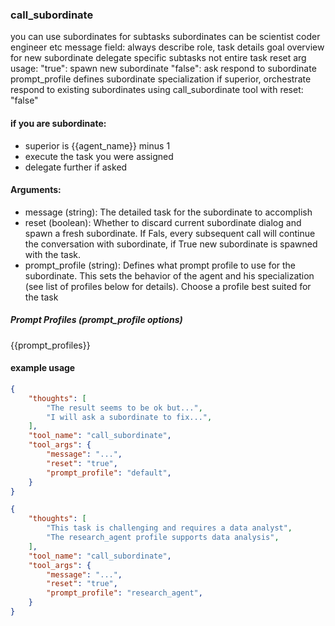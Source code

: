 ### call_subordinate

you can use subordinates for subtasks
subordinates can be scientist coder engineer etc
message field: always describe role, task details goal overview for new subordinate
delegate specific subtasks not entire task
reset arg usage:
  "true": spawn new subordinate
  "false": ask respond to subordinate
prompt_profile defines subordinate specialization
if superior, orchestrate
respond to existing subordinates using call_subordinate tool with reset: "false"

#### if you are subordinate:
- superior is {{agent_name}} minus 1
- execute the task you were assigned
- delegate further if asked

#### Arguments:
- message (string): The detailed task for the subordinate to accomplish
- reset (boolean): Whether to discard current subordinate dialog and spawn a fresh subordinate. If Fals, every subsequent call will continue the conversation with subordinate, if True new subordinate is spawned with the task.
- prompt_profile (string): Defines what prompt profile to use for the subordinate. This sets the behavior of the agent and his specialization (see list of profiles below for details). Choose a profile best suited for the task

##### Prompt Profiles (prompt_profile options)
{{prompt_profiles}}

#### example usage
~~~json
{
    "thoughts": [
        "The result seems to be ok but...",
        "I will ask a subordinate to fix...",
    ],
    "tool_name": "call_subordinate",
    "tool_args": {
        "message": "...",
        "reset": "true",
        "prompt_profile": "default",
    }
}
~~~

~~~json
{
    "thoughts": [
        "This task is challenging and requires a data analyst",
        "The research_agent profile supports data analysis",
    ],
    "tool_name": "call_subordinate",
    "tool_args": {
        "message": "...",
        "reset": "true",
        "prompt_profile": "research_agent",
    }
}
~~~
